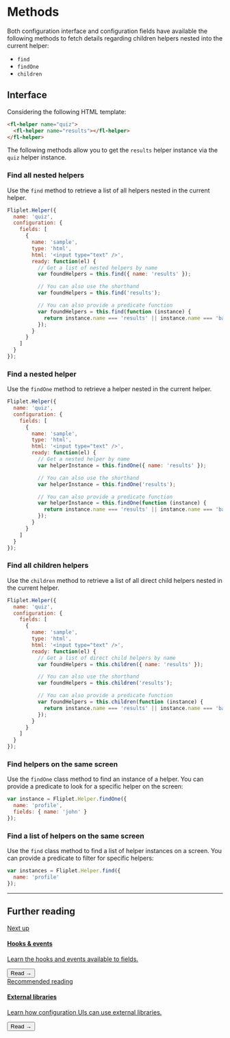 # Methods

Both configuration interface and configuration fields have available the following methods to fetch details regarding children helpers nested into the current helper:

- `find`
- `findOne`
- `children`

## Interface

Considering the following HTML template:

```html
<fl-helper name="quiz">
  <fl-helper name="results"></fl-helper>
</fl-helper>
```

The following methods allow you to get the `results` helper instance via the `quiz` helper instance.

### Find all nested helpers

Use the `find` method to retrieve a list of all helpers nested in the current helper.

```js
Fliplet.Helper({
  name: 'quiz',
  configuration: {
    fields: [
      {
        name: 'sample',
        type: 'html',
        html: '<input type="text" />',
        ready: function(el) {
          // Get a list of nested helpers by name
          var foundHelpers = this.find({ name: 'results' });

          // You can also use the shorthand
          var foundHelpers = this.find('results');

          // You can also provide a predicate function
          var foundHelpers = this.find(function (instance) {
            return instance.name === 'results' || instance.name === 'bar';
          });
        }
      }
    ]
  }
});
```

### Find a nested helper

Use the `findOne` method to retrieve a helper nested in the current helper.

```js
Fliplet.Helper({
  name: 'quiz',
  configuration: {
    fields: [
      {
        name: 'sample',
        type: 'html',
        html: '<input type="text" />',
        ready: function(el) {
          // Get a nested helper by name
          var helperInstance = this.findOne({ name: 'results' });

          // You can also use the shorthand
          var helperInstance = this.findOne('results');

          // You can also provide a predicate function
          var helperInstance = this.findOne(function (instance) {
            return instance.name === 'results' || instance.name === 'bar';
          });
        }
      }
    ]
  }
});
```

### Find all children helpers

Use the `children` method to retrieve a list of all direct child helpers nested in the current helper.

```js
Fliplet.Helper({
  name: 'quiz',
  configuration: {
    fields: [
      {
        name: 'sample',
        type: 'html',
        html: '<input type="text" />',
        ready: function(el) {
          // Get a list of direct child helpers by name
          var foundHelpers = this.children({ name: 'results' });

          // You can also use the shorthand
          var foundHelpers = this.children('results');

          // You can also provide a predicate function
          var foundHelpers = this.children(function (instance) {
            return instance.name === 'results' || instance.name === 'bar';
          });
        }
      }
    ]
  }
});
```

### Find helpers on the same screen

Use the `findOne` class method to find an instance of a helper. You can provide a predicate to look for a specific helper on the screen:

```js
var instance = Fliplet.Helper.findOne({
  name: 'profile',
  fields: { name: 'john' }
});
```

### Find a list of helpers on the same screen

Use the `find` class method to find a list of helper instances on a screen. You can provide a predicate to filter for specific helpers:

```js
var instances = Fliplet.Helper.find({
  name: 'profile'
});
```

---

## Further reading

<section class="blocks alt">
  <a class="bl two" href="interface-hooks.html">
    <div>
      <span class="pin">Next up</span>
      <h4>Hooks &amp; events</h4>
      <p>Learn the hooks and events available to fields.</p>
      <button>Read &rarr;</button>
    </div>
  </a>
  <a class="bl two" href="interface-libraries.html">
    <div>
      <span class="pin">Recommended reading</span>
      <h4>External libraries</h4>
      <p>Learn how configuration UIs can use external libraries.</p>
      <button>Read &rarr;</button>
    </div>
  </a>
</section>